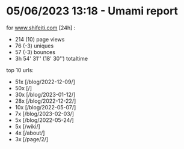 # 05/06/2023 13:18 - Umami report
for www.shifeiti.com [24h] :

 - 214 (10) page views
 - 76 (-3) uniques
 - 57 (-3) bounces
 - 3h 54' 31'' (18' 30'') totaltime


top 10 urls:
 - 51x [/blog/2022-12-09/]
 - 50x [/]
 - 30x [/blog/2023-01-12/]
 - 28x [/blog/2022-12-22/]
 - 10x [/blog/2022-05-07/]
 - 7x [/blog/2023-02-03/]
 - 5x [/blog/2022-05-24/]
 - 5x [/wiki/]
 - 4x [/about/]
 - 3x [/page/2/]


